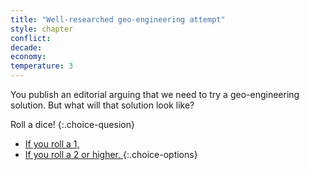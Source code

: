```yaml
---
title: "Well-researched geo-engineering attempt"
style: chapter
conflict: 
decade: 
economy: 
temperature: 3
---
```


You publish an editorial arguing that we need to try a geo-engineering solution. But what will that solution look like?

Roll a dice!
{:.choice-quesion}

- [If you roll a 1, ](chapter_geo-engineering-fail.html)
- [If you roll a 2 or higher, ](chapter_global-climate-council)
{:.choice-options}